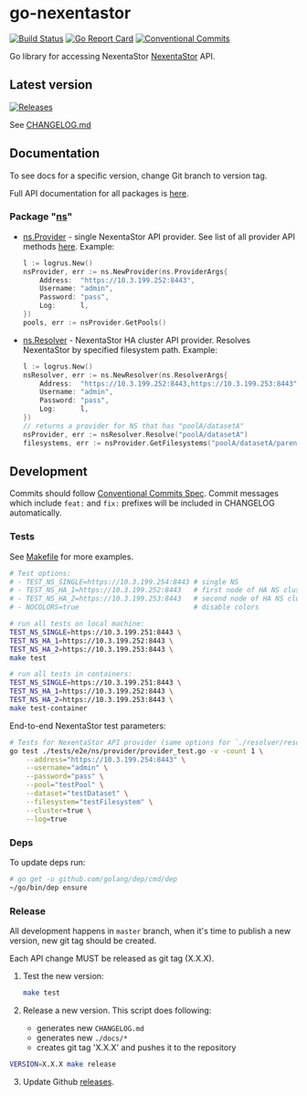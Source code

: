 # go-nexentastor

[![Build Status](https://travis-ci.org/Nexenta/go-nexentastor.svg?branch=master)](https://travis-ci.org/Nexenta/go-nexentastor)
[![Go Report Card](https://goreportcard.com/badge/github.com/Nexenta/go-nexentastor)](https://goreportcard.com/report/github.com/Nexenta/go-nexentastor)
[![Conventional Commits](https://img.shields.io/badge/Conventional%20Commits-1.0.0-yellow.svg)](https://conventionalcommits.org)

Go library for accessing NexentaStor [NexentaStor](https://nexenta.com/products/nexentastor) API.

## Latest version

[![Releases](https://img.shields.io/github/tag/nexenta/go-nexentastor.svg)](https://github.com/Nexenta/go-nexentastor/releases)

See [CHANGELOG.md](CHANGELOG.md)

## Documentation

To see docs for a specific version, change Git branch to version tag.

Full API documentation for all packages is [here](docs).

### Package "[ns](docs/ns.md)"
- [ns.Provider](docs/ns.md#type-provider) - single NexentaStor API provider.
    See list of all provider API methods [here](docs/ns.md#type-providerinterface).
    Example:
    ```go
    l := logrus.New()
    nsProvider, err := ns.NewProvider(ns.ProviderArgs{
        Address:  "https://10.3.199.252:8443",
        Username: "admin",
        Password: "pass",
        Log:      l,
    })
    pools, err := nsProvider.GetPools()
    ```
- [ns.Resolver](docs/ns.md#type-resolver) - NexentaStor HA cluster API provider.
    Resolves NexentaStor by specified filesystem path.
    Example:
    ```go
    l := logrus.New()
    nsResolver, err := ns.NewResolver(ns.ResolverArgs{
        Address:  "https://10.3.199.252:8443,https://10.3.199.253:8443",
        Username: "admin",
        Password: "pass",
        Log:      l,
    })
    // returns a provider for NS that has "poolA/datasetA"
    nsProvider, err := nsResolver.Resolve("poolA/datasetA")
    filesystems, err := nsProvider.GetFilesystems("poolA/datasetA/parentFS")
    ```

## Development

Commits should follow [Conventional Commits Spec](https://conventionalcommits.org).
Commit messages which include `feat:` and `fix:` prefixes will be included in CHANGELOG automatically.

### Tests

See [Makefile](Makefile) for more examples.

```bash
# Test options:
# - TEST_NS_SINGLE=https://10.3.199.254:8443 # single NS
# - TEST_NS_HA_1=https://10.3.199.252:8443   # first node of HA NS cluster
# - TEST_NS_HA_2=https://10.3.199.253:8443   # second node of HA NS cluster
# - NOCOLORS=true                            # disable colors

# run all tests on local machine:
TEST_NS_SINGLE=https://10.3.199.251:8443 \
TEST_NS_HA_1=https://10.3.199.252:8443 \
TEST_NS_HA_2=https://10.3.199.253:8443 \
make test

# run all tests in containers:
TEST_NS_SINGLE=https://10.3.199.251:8443 \
TEST_NS_HA_1=https://10.3.199.252:8443 \
TEST_NS_HA_2=https://10.3.199.253:8443 \
make test-container
```

End-to-end NexentaStor test parameters:
```bash
# Tests for NexentaStor API provider (same options for `./resolver/resolver_test.go`)
go test ./tests/e2e/ns/provider/provider_test.go -v -count 1 \
    --address="https://10.3.199.254:8443" \
    --username="admin" \
    --password="pass" \
    --pool="testPool" \
    --dataset="testDataset" \
    --filesystem="testFilesystem" \
    --cluster=true \
    --log=true
```

### Deps

To update deps run:
```bash
# go get -u github.com/golang/dep/cmd/dep
~/go/bin/dep ensure
```

### Release

All development happens in `master` branch, when it's time to publish a new version, new git tag should be created.

Each API change MUST be released as git tag (X.X.X).

1. Test the new version:
   ```bash
   make test
   ```

2. Release a new version. This script does following:
   - generates new `CHANGELOG.md`
   - generates new `./docs/*`
   - creates git tag 'X.X.X' and pushes it to the repository
```bash
VERSION=X.X.X make release
```

3. Update Github [releases](https://github.com/Nexenta/go-nexentastor/releases).
